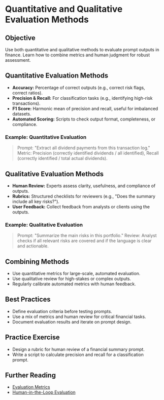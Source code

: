 # Quantitative and Qualitative Evaluation Methods

## Objective
Use both quantitative and qualitative methods to evaluate prompt outputs in finance. Learn how to combine metrics and human judgment for robust assessment.

## Quantitative Evaluation Methods
- **Accuracy:** Percentage of correct outputs (e.g., correct risk flags, correct ratios).
- **Precision & Recall:** For classification tasks (e.g., identifying high-risk transactions).
- **F1 Score:** Harmonic mean of precision and recall, useful for imbalanced datasets.
- **Automated Scoring:** Scripts to check output format, completeness, or compliance.

### Example: Quantitative Evaluation
> Prompt: "Extract all dividend payments from this transaction log."
> Metric: Precision (correctly identified dividends / all identified), Recall (correctly identified / total actual dividends).

## Qualitative Evaluation Methods
- **Human Review:** Experts assess clarity, usefulness, and compliance of outputs.
- **Rubrics:** Structured checklists for reviewers (e.g., "Does the summary include all key risks?").
- **User Feedback:** Collect feedback from analysts or clients using the outputs.

### Example: Qualitative Evaluation
> Prompt: "Summarize the main risks in this portfolio."
> Review: Analyst checks if all relevant risks are covered and if the language is clear and actionable.

## Combining Methods
- Use quantitative metrics for large-scale, automated evaluation.
- Use qualitative review for high-stakes or complex outputs.
- Regularly calibrate automated metrics with human feedback.

## Best Practices
- Define evaluation criteria before testing prompts.
- Use a mix of metrics and human review for critical financial tasks.
- Document evaluation results and iterate on prompt design.

## Practice Exercise
- Design a rubric for human review of a financial summary prompt.
- Write a script to calculate precision and recall for a classification prompt.

## Further Reading
- [Evaluation Metrics](https://www.promptingguide.ai/evaluation/metrics)
- [Human-in-the-Loop Evaluation](https://hbr.org/2021/07/the-case-for-human-in-the-loop-ai)
